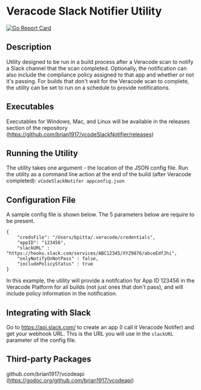 # Veracode Slack Notifier Utility
[![Go Report Card](https://goreportcard.com/badge/github.com/brian1917/vcodeSlackNotifier)](https://goreportcard.com/report/github.com/brian1917/vcodeSlackNotifier)

## Description
Utility designed to be run in a build process after a Veracode scan to notify a Slack channel that the scan completed. Optionally, the notification can also include the compliance policy assigned to that app and whether or not it's passing.
For builds that don't wait for the Veracode scan to complete, the utility can be set to run on a schedule to provide notifications.

## Executables
Executables for Windows, Mac, and Linux will be available in the releases section of the repository (https://github.com/brian1917/vcodeSlackNotifier/releases)

## Running the Utility
The utility takes one argument - the location of the JSON config file. Run the utility as a command line
action at the end of the build (after Veracode completed):
`vCodeSlackNotifer appconfig.json`

## Configuration File
A sample config file is shown below. The 5 parameters below are require to be present.
```
{
    "credsFile": "/Users/bpitta/.veracode/credentials",
    "appID": "123456",
    "slackURL" : "https://hooks.slack.com/services/ABC12345/XYZ9876/abceEdfJhi",
    "onlyNotifyOnNotPass" : false,
    "includePolicyStatus" : true
}
```
In this example, the utility will provide a notifcation for App ID 123456 in the Veracode Platform for all builds (not just ones that don't pass), and will
include policy information in the notification.

## Integrating with Slack
Go to https://api.slack.com/ to create an app (I call it Veracode Notifer) and get your webhook URL. This is the URL you will use in the `slackURL` parameter of the config file.

## Third-party Packages
github.com/brian1917/vcodeapi (https://godoc.org/github.com/brian1917/vcodeapi)
